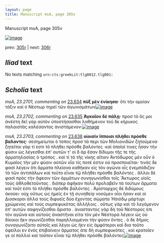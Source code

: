 ```yaml
---
layout: page
title: Manuscript msA, page 305v
---
```


Manuscript msA, page 305v

[![image](http://www.homermultitext.org/iipsrv?OBJ=IIP,1.0&FIF=/project/homer/pyramidal/deepzoom/hmt/vaimg/2017a/VA305VN_0807.tif&WID=100&CVT=JPEG)](http://www.homermultitext.org/ict2/?urn=urn:cite2:hmt:vaimg.2017a:VA305VN_0807)

prev:  [305r](../305r/) | next:  [306r](../306r/)

## *Iliad* text

No texts matching `urn:cts:greekLit:tlg0012.tlg001:`

## *Scholia* text

*msA, 23.2701, commenting on* [23.634](#23.634)  <a id="msA_23.2701"/> **πὺξ μὲν ἐνίκησα·** ὅτι τὴν ομοίαν τάξιν καὶ ὁ Νέστωρ τηρεῖ τῶν ἀγωνισμάτων[![image](http://www.homermultitext.org/iipsrv?OBJ=IIP,1.0&FIF=/project/homer/pyramidal/deepzoom/hmt/vaimg/2017a/VA305VN_0807.tif&RGN=0.231,0.1382,0.441,0.0165&WID=1000&CVT=JPEG)](http://www.homermultitext.org/ict2/?urn=urn:cite2:hmt:vaimg.2017a:VA305VN_0807@0.231,0.1382,0.441,0.0165)

*msA, 23.2702, commenting on* [23.635](#23.635)  <a id="msA_23.2702"/> **Ἀγκαῖον δὲ πάλῃ·** προσ τὸ ὅς μοι ἀνέστη δεῖ γὰρ αὐτὸν ὑποστήσασθαι λαθήμενον τοῦ δε κήρυκος παλαιστὰς καλέσαντος ἀνιστάμενον·[![image](http://www.homermultitext.org/iipsrv?OBJ=IIP,1.0&FIF=/project/homer/pyramidal/deepzoom/hmt/vaimg/2017a/VA305VN_0807.tif&RGN=0.235,0.136,0.676,0.0346&WID=1000&CVT=JPEG)](http://www.homermultitext.org/ict2/?urn=urn:cite2:hmt:vaimg.2017a:VA305VN_0807@0.235,0.136,0.676,0.0346)

*msA, 23.2703, commenting on* [23.638](#23.638)  <a id="msA_23.2703"/> **οἱοισίν ἵπποισι πλήθει πρόσθε βαλοντες·** σεσημείωται ὁ τόπος προσ τὰ περι τῶν Μολιονιδῶν ζητούμενα· ζητεῖται γὰρ τί εστι τὸ πλήθει πρόσθε βαλόντες ·καὶ ὁποῖοί τινες ἧσαν τὴν φύσιν ὡς λέγεσθαι ἐπ' αυτῶν τ' οὶ δ ὰρ ἔσαν δίδυμοι τῆς τε τῆς ἁρματηλασίας ὁ τρόπος . καὶ τί τὸ τῆς νίκης αἴτιον Ἀντόδωρος μὲν οὖν ὁ Κυμαῖος τὴν μὲν φύσιν αὐτῶν οἷα τίς ποτέ ἐστιν οὐ προσποιεῖται· τινὰς δε φασὶ λέγειν ὅτι ἅρματα πλείονα καθῆκαν εἰς τὸν αγῶνα οἷς ἐνεμπόδιζον τὰ τῶν ἀντιπάλων καὶ τοῦτο εἶναι τῷ πλήθει πρόσθε βαλόντες . ἄλλοι δὲ φασὶ πρὸς τὴν ἄφεσιν τῶν ἁρμάτων συνηγωνίσθαι τοῖς Ἄκτωρος υἱοῖς τοὺς ἀθλοθετοῦντας . διόπερ ἀφῆκαν πολὺ προλαβεῖν τὰ τούτων ἅρματα καὶ τοῦτ έστι τὸ πλήθει πρόσθε βαλόντες . Ἀρίσταρχος δὲ διδύμους ἀκούει· οὐχ οὕτως ὡς ἡμεῖς ἐν τῇ συνηθείᾳ νοοῦμεν οἷοι ῆσαν καὶ οἱ Διοσκοροι ἀλλα τοὺς διφυεῖς δύο ἔχοντας σώματα Ἡσιόδῳ μάρτυρι χρώμενος καὶ τοὺς συμπεφυκότας ἀλλήλοις . οὕτως γὰρ καὶ τὸ λεγόμενον ἐπ' αυτῶν σαφηνίζεσθαι ἄριστα . ἀνασταντος γὰρ δὴ τοῦ Νέστορος ἐπι τὸν αγῶνα καὶ αὐτοὺς ἀναστῆναι εἰτα τὸν μὲν Nέστορα λέγειν ὡς οὐ δίκαιοι ῆεν αγωνίζεσθαι παρηλλαγμένοι τὴν φύσιν ὄντες . ὁ δε δῆμος συναγωνίζοιτο αὐτοῖς καὶ λέγοι ὡς ῆεν εἱς ἀμφότεροι καὶ δια τοῦτο ὀφείλοι εν ἐνὸς ἐπιβαίνειν ἅρματος ἁτε δὴ συμπεφυκότες . καὶ κρατοῖεν γε οἱ πολλοὶ καὶ τοῦτον εἶναι τῷ πλήθει πρόσθε βαλόντες[![image](http://www.homermultitext.org/iipsrv?OBJ=IIP,1.0&FIF=/project/homer/pyramidal/deepzoom/hmt/vaimg/2017a/VA305VN_0807.tif&RGN=0.208,0.1473,0.714,0.269&WID=1000&CVT=JPEG)](http://www.homermultitext.org/ict2/?urn=urn:cite2:hmt:vaimg.2017a:VA305VN_0807@0.208,0.1473,0.714,0.269)